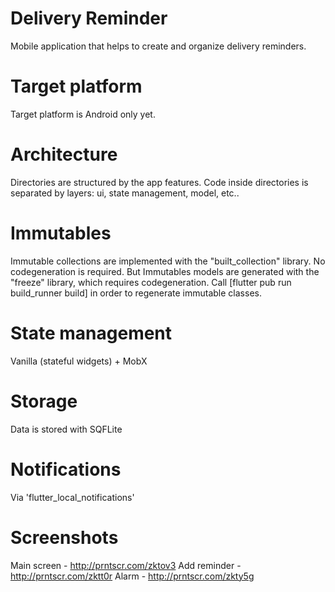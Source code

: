 # Delivery Reminder
Mobile application that helps to create and organize delivery reminders.

# Target platform
Target platform is Android only yet.

# Architecture
Directories are structured by the app features.
Code inside directories is separated by layers: ui, state management, model, etc..

# Immutables
Immutable collections are implemented with the "built_collection" library. No codegeneration is required.
But Immutables models are generated with the "freeze" library, which requires codegeneration.
Call [flutter pub run build_runner build] in order to regenerate immutable classes.
 
# State management
Vanilla (stateful widgets) + MobX

# Storage
Data is stored with SQFLite

# Notifications
Via 'flutter_local_notifications'

# Screenshots
Main screen - http://prntscr.com/zktov3
Add reminder - http://prntscr.com/zktt0r
Alarm - http://prntscr.com/zkty5g